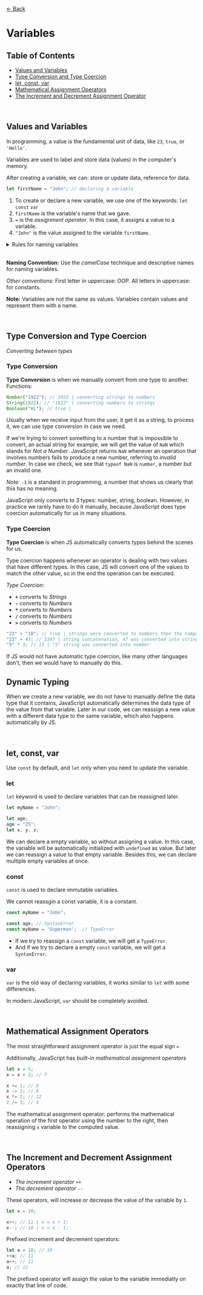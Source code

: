 [&larr; Back](./README.md)

# Variables

## Table of Contents

- [Values and Variables](#values-and-variables)
- [Type Conversion and Type Coercion](#type-conversion-and-type-coercion)
- [let, const, var](#let-const-var)
- [Mathematical Assignment Operators](#mathematical-assignment-operators)
- [The Increment and Decrement Assignment Operator](#the-increment-and-decrement-assignment-operators)

<br>

## Values and Variables

In programming, a value is the fundamental unit of data, like `23`, `true`, or `'Hello'`.

Variables are used to label and store data (values) in the computer's memory.

After creating a variable, we can: store or update data, reference for data.

```js
let firstName = "John"; // declaring a variable
```

1. To create or declare a new variable, we use one of the keywords: `let` `const` `var`
2. `firstName` is the variable's name that we gave.
3. `=` is the _assignment operator_. In this case, it assigns a value to a variable.
4. `"John"` is the value assigned to the variable `firstName`.

<details>
<summary>Rules for naming variables</summary>

<br>

- Cannot start with a number.

<div></div>

- Can only contain: letters, numbers, dollar sign, underscore.

<div></div>

- Variable names are case sensitive.

<div></div>

- Don't use reserved JS keywords.

</details>

<br>

**Naming Convention:** Use the _camelCase_ technique and descriptive names for naming variables.

_Other conventions:_ First letter in uppercase: OOP. All letters in uppercase: for constants.

**Note:** Variables are not the same as values. Variables contain values and represent them with a name.

<br>

## Type Conversion and Type Coercion

_Converting between types_

### Type Conversion

**Type Conversion** is when we manually convert from one type to another. Functions:

```js
Number("1922"); // 1922 | converting strings to numbers
String(1922); // "1922" | converting numbers to strings
Boolean("Hi"); // true |
```

Usually when we receive input from the user, it get it as a string, to process it, we can use type conversion in case we need.

If we're trying to convert something to a number that is impossible to convert, an actual string for example, we will get the value of `NaN` which stands for _Not a Number_. JavaScript returns `NaN` whenever an operation that involves numbers fails to produce a new number, referring to _invalid number_. In case we check, we see that `typeof NaN` is `number`, a number but an invalid one.

_Note:_ `-1` is a standard in programming, a number that shows us clearly that this has no meaning.

JavaScript only converts to 3 types: number, string, boolean. However, in practice we rarely have to do it manually, because JavaScript does type coercion automatically for us in many situations.

### Type Coercion

**Type Coercion** is when JS automatically converts types behind the scenes for us.

Type coercion happens whenever an operator is dealing with two values that have different types. In this case, JS will convert one of the values to match the other value, so in the end the operation can be executed.

_Type Coercion:_

- **`+`** converts to _Strings_
- **`-`** converts to _Numbers_
- **`*`** converts to _Numbers_
- **`/`** converts to _Numbers_
- **`>`** converts to _Numbers_

```js
"23" > "18"; // true | strings were converted to numbers then the comparison was made
"23" + 47; // 2347 | string concatenation, 47 was converted into string
"5" * 3; // 15 | "5" string was converted into number
```

If JS would not have automatic type coercion, like many other languages don't, then we would have to manually do this.

## Dynamic Typing

When we create a new variable, we do not have to manually define the data type that it contains, JavaScript automatically determines the data type of the value from that variable. Later in our code, we can reassign a new value with a different data type to the same variable, which also happens automatically by JS.

<br>

## let, const, var

Use `const` by default, and `let` only when you need to update the variable.

### let

`let` keyword is used to declare variables that can be reassigned later.

```js
let myName = "John";

let age;
age = "25";
let x, y, z;
```

We can declare a empty variable, so without assigning a value. In this case, the variable will be automatically initialized with `undefined` as value. But later we can reassign a value to that empty variable. Besides this, we can declare multiple empty variables at once.

### const

`const` is used to declare immutable variables.

We cannot reassgin a const variable, it is a constant.

```js
const myName = "John";

const age; // SyntaxError
const myName = 'Superman';  // TypeError
```

- If we try to reassign a `const` variable, we will get a `TypeError`.
- And if we try to declare a empty `const` variable, we will get a `SyntaxError`.

### var

`var` is the old way of declaring variables, it works similar to `let` with some differences.

In modern JavaScript, `var` should be completely avoided.

<br>

## Mathematical Assignment Operators

The most straightforward assignment operator is just the equal sign `=`

Additionally, JavaScript has _built-in mathematical assignment operators_

```js
let x = 5;
x = x + 2; // 7

x += 1; // 8
x -= 2; // 6
x *= 2; // 12
2 /= 3; // 4
```

The mathematical assignment operator: performs the mathematical operation of the first operator using the number to the right, then reassigning `x` variable to the computed value.

<br>

## The Increment and Decrement Assignment Operators

- _The increment operator_ `++`
- _The decrement operator_ `--`

These operators, will increase or decrease the value of the variable by `1`.

```js
let x = 10;

x++; // 11 | x = x + 1;
x--; // 10 | x = x - 1;
```

Prefixed increment and decrement operators:

```js
let a = 10; // 10
++a; // 11
a++; // 11
a; // 12
```

The prefixed operator will assign the value to the variable immediatly on exactly that line of code.

<br>
